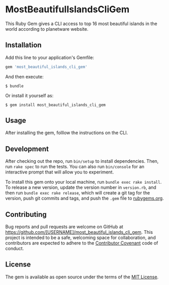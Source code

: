 # MostBeautifulIslandsCliGem

This Ruby Gem gives a CLI access to top 16 most beautiful islands in the world according to planetware website.

## Installation

Add this line to your application's Gemfile:

```ruby
gem 'most_beautiful_islands_cli_gem'
```

And then execute:

    $ bundle

Or install it yourself as:

    $ gem install most_beautiful_islands_cli_gem

## Usage

After installing the gem, folllow the instructions on the CLI.

## Development

After checking out the repo, run `bin/setup` to install dependencies. Then, run `rake spec` to run the tests. You can also run `bin/console` for an interactive prompt that will allow you to experiment.

To install this gem onto your local machine, run `bundle exec rake install`. To release a new version, update the version number in `version.rb`, and then run `bundle exec rake release`, which will create a git tag for the version, push git commits and tags, and push the `.gem` file to [rubygems.org](https://rubygems.org).

## Contributing

Bug reports and pull requests are welcome on GitHub at https://github.com/[USERNAME]/most_beautiful_islands_cli_gem. This project is intended to be a safe, welcoming space for collaboration, and contributors are expected to adhere to the [Contributor Covenant](contributor-covenant.org) code of conduct.


## License

The gem is available as open source under the terms of the [MIT License](http://opensource.org/licenses/MIT).


